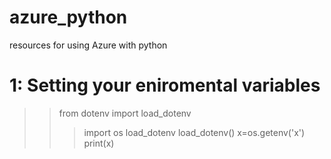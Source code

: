 # azure_python
resources for using Azure with python

# 1: Setting your eniromental variables

>> from dotenv import load_dotenv
>>> import os
>>> load_dotenv
>>> load_dotenv()
>>> x=os.getenv('x')
>>> print(x)


